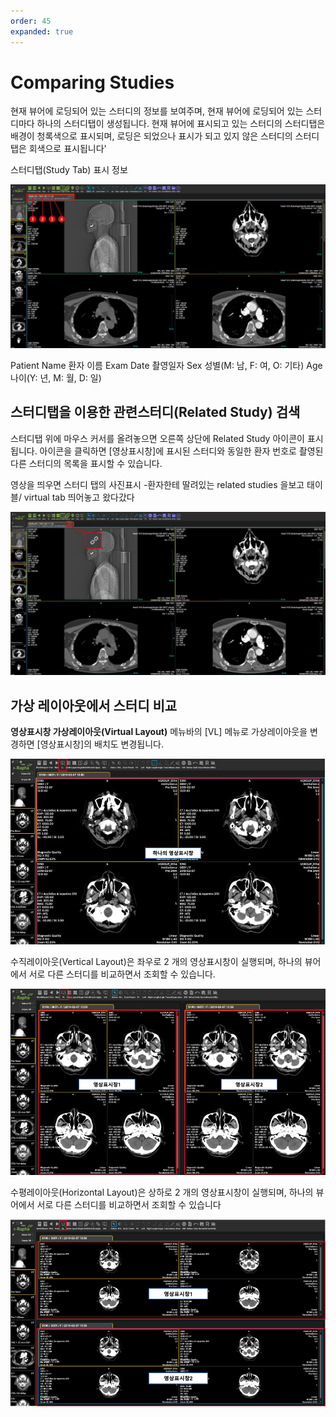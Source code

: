 ```yaml
---
order: 45
expanded: true
---
```


# Comparing Studies


현재 뷰어에 로딩되어 있는 스터디의 정보를 보여주며, 현재 뷰어에 로딩되어 있는 스터디마다
하나의 스터디탭이 생성됩니다.
현재 뷰어에 표시되고 있는 스터디의 스터디탭은 배경이 청록색으로 표시되며, 로딩은 되었으나 표시가 되고 있지 않은 스터디의 스터디탭은 회색으로 표시됩니다'


스터디탭(Study Tab) 표시 정보

![](img/studytab.png)

Patient Name 환자 이름
Exam Date 촬영일자
Sex 성별(M: 남, F: 여, O: 기타)
Age 나이(Y: 년, M: 월, D: 일)

## 스터디탭을 이용한 관련스터디(Related Study) 검색
스터디탭 위에 마우스 커서를 올려놓으면 오른쪽 상단에 Related Study 아이콘이 표시됩니다.
아이콘을 클릭하면 [영상표시창]에 표시된 스터디와 동일한 환자 번호로 촬영된 다른 스터디의 목록을 표시할 수 있습니다.

영상을 띄우면 스터디 탭의 사진표시 -환자한테 딸려있는 related studies 을보고 태이블/ virtual tab 띄어놓고 왔다갔다

![](img/study_related.png)


## 가상 레이아웃에서 스터디 비교

**영상표시창 가상레이아웃(Virtual Layout)**
메뉴바의 [VL] 메뉴로 가상레이아웃을 변경하면 [영상표시창]의 배치도 변경됩니다.

![](img/vl_ex.png)

수직레이아웃(Vertical Layout)은 좌우로 2 개의 영상표시창이 실행되며, 하나의 뷰어에서 서로 다른 스터디를 비교하면서 조회할 수 있습니다.

![Vertical Layout](img/vl_ex2.png)

수평레이아웃(Horizontal Layout)은 상하로 2 개의 영상표시창이 실행되며, 하나의 뷰어에서 서로 다른 스터디를 비교하면서 조회할 수 있습니다

![Horizontal Layout](img/vl_ex3.png)